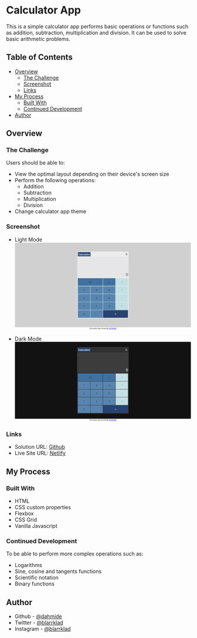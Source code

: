 # Calculator App

This is a simple calculator app performs basic operations or functions such as addition, subtraction, multiplication and division. It can be used to solve basic arithmetic problems.

## Table of Contents

- [Overview](#overview)
  - [The Challenge](#the-challenge)
  - [Screenshot](#screenshot)
  - [Links](#links)
- [My Process](#my-process)
  - [Built With](#built-with)
  - [Continued Development](#continued-development)
- [Author](#author)

## Overview

### The Challenge

Users should be able to:

- View the optimal layout depending on their device's screen size
- Perform the following operations:
  - Addition
  - Subtraction
  - Multiplication
  - Division
- Change calculator app theme

### Screenshot
- Light Mode
![](./images/light_mode_screenshot.png)

- Dark Mode
![](./images/dark_mode_screenshot.png)

### Links
- Solution URL: [Github](https://github.com/blarrklad/calculator)
- Live Site URL: [Netlify](https://blarrklad-calculator.netlify.app) 

## My Process

### Built With

- HTML
- CSS custom properties
- Flexbox
- CSS Grid
- Vanilla Javascript

### Continued Development
To be able to perform more complex operations such as:
- Logarithms
- Sine, cosine and tangents functions
- Scientific notation
- Binary functions


## Author
- Github - [@dahmide](https://github.com/blarrklad)
- Twitter - [@blarrklad](https://twitter.com/blarrklad)
- Instagram - [@blarrklad](https://instagram.com/blarrklad)
